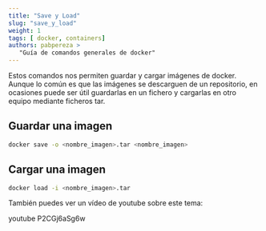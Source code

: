 ```yaml
---
title: "Save y Load"
slug: "save_y_load"
weight: 1 
tags: [ docker, containers]
authors: pabpereza >
   "Guía de comandos generales de docker" 
---
```


Estos comandos nos permiten guardar y cargar imágenes de docker. Aunque lo común es que las imágenes se descarguen de un repositorio, en ocasiones puede ser útil guardarlas en un fichero y cargarlas en otro equipo mediante ficheros tar.

## Guardar una imagen

```bash
docker save -o <nombre_imagen>.tar <nombre_imagen>
```

## Cargar una imagen

```bash
docker load -i <nombre_imagen>.tar
```

También puedes ver un vídeo de youtube sobre este tema:

 youtube P2CGj6aSg6w 